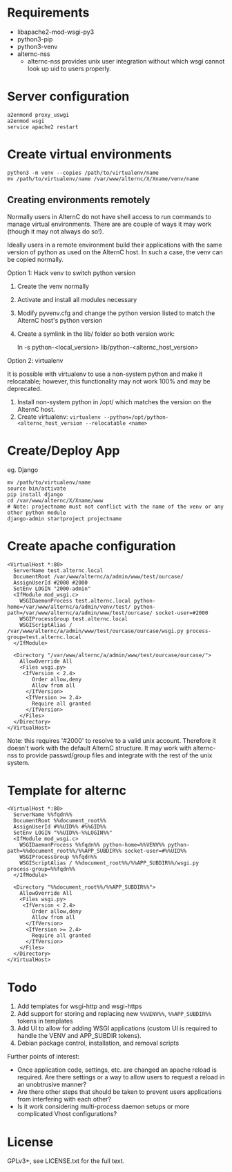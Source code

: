 # Requirements

* libapache2-mod-wsgi-py3
* python3-pip
* python3-venv
* alternc-nss
  * alternc-nss provides unix user integration without which wsgi cannot look up
  uid to users properly.

# Server configuration

    a2enmond proxy_uswgi
    a2enmod wsgi
    service apache2 restart

# Create virtual environments

    python3 -m venv --copies /path/to/virtualenv/name
    mv /path/to/virtualenv/name /var/www/alternc/X/Xname/venv/name

## Creating environments remotely

Normally users in AlternC do not have shell access to run commands to manage
virtual environments. There are are couple of ways it may work (though it may
not always do so!).

Ideally users in a remote environment build their applications with the same
version of python as used on the AlternC host. In such a case, the venv can be
copied normally.

Option 1: Hack venv to switch python version

1. Create the venv normally
2. Activate and install all modules necessary
3. Modify pyvenv.cfg and change the python version listed to match the AlternC
host's python version
4. Create a symlink in the lib/ folder so both version work:

    ln -s python-<local_version> lib/python-<alternc_host_version>


Option 2: virtualenv

It is possible with virtualenv to use a non-system python and make it
relocatable; however, this functionality may not work 100% and may be
deprecated.

1. Install non-system python in /opt/ which matches the version on the AlternC
host.
2. Create virtualenv: `virtualenv --python=/opt/python-<alternc_host_version --relocatable <name>`

# Create/Deploy App

eg. Django

    mv /path/to/virtualenv/name
    source bin/activate
    pip install django
    cd /var/www/alternc/X/Xname/www
    # Note: projectname must not conflict with the name of the venv or any other python module
    django-admin startproject projectname

# Create apache configuration

    <VirtualHost *:80>
      ServerName test.alternc.local
      DocumentRoot /var/www/alternc/a/admin/www/test/ourcase/
      AssignUserId #2000 #2000
      SetEnv LOGIN "2000-admin"
      <IfModule mod_wsgi.c>
        WSGIDaemonProcess test.alternc.local python-home=/var/www/alternc/a/admin/venv/test/ python-path=/var/www/alternc/a/admin/www/test/ourcase/ socket-user=#2000
        WSGIProcessGroup test.alternc.local
        WSGIScriptAlias / /var/www/alternc/a/admin/www/test/ourcase/ourcase/wsgi.py process-group=test.alternc.local
      </IfModule>

      <Directory "/var/www/alternc/a/admin/www/test/ourcase/ourcase/">
        AllowOverride All
        <Files wsgi.py>
         <IfVersion < 2.4>
            Order allow,deny
            Allow from all
          </IfVersion>
          <IfVersion >= 2.4>
            Require all granted
          </IfVersion>
        </Files>
      </Directory>
    </VirtualHost>

Note: this requires '#2000' to resolve to a valid unix account. Therefore it doesn't work with the default AlternC structure. It may work with alternc-nss to provide passwd/group files and integrate with the rest of the unix system.

# Template for alternc

    <VirtualHost *:80>
      ServerName %%fqdn%%
      DocumentRoot %%document_root%%
      AssignUserId #%%UID%% #%%GID%%
      SetEnv LOGIN "%%UID%%-%%LOGIN%%"
      <IfModule mod_wsgi.c>
        WSGIDaemonProcess %%fqdn%% python-home=%%VENV%% python-path=%%document_root%%/%%APP_SUBDIR%% socket-user=#%%UID%%
        WSGIProcessGroup %%fqdn%%
        WSGIScriptAlias / %%document_root%%/%%APP_SUBDIR%%/wsgi.py process-group=%%fqdn%%
      </IfModule>

      <Directory "%%document_root%%/%%APP_SUBDIR%%">
        AllowOverride All
        <Files wsgi.py>
         <IfVersion < 2.4>
            Order allow,deny
            Allow from all
          </IfVersion>
          <IfVersion >= 2.4>
            Require all granted
          </IfVersion>
        </Files>
      </Directory>
    </VirtualHost>

# Todo

1. Add templates for wsgi-http and wsgi-https
2. Add support for storing and replacing new `%%VENV%%`, `%%APP_SUBDIR%%` tokens
  in templates
3. Add UI to allow for adding WSGI applications (custom UI is required to handle
  the VENV and APP_SUBDIR tokens).
4. Debian package control, installation, and removal scripts

Further points of interest:

* Once application code, settings, etc. are changed an apache reload is required.
  Are there settings or a way to allow users to request a reload in an unobtrusive
  manner?
* Are there other steps that should be taken to prevent users applications from
  interfering with each other?
* Is it work considering multi-process daemon setups or more complicated Vhost
  configurations?

# License

GPLv3+, see LICENSE.txt for the full text.
